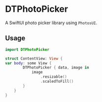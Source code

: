 # DTPhotoPicker

A SwiftUI photo picker library using `PhotosUI`. 

## Usage

```swift
import DTPhotoPicker

struct ContentView: View {
var body: some View {
        DTPhotoPicker { data, image in
            image
                .resizable()
                .scaledToFill()
        }
    }
}
```
